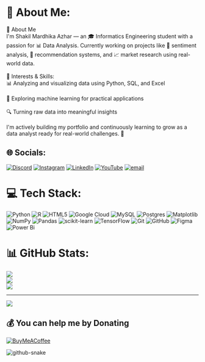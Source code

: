 # 💫 About Me:
👋 About Me<br>I'm Shakil Mardhika Azhar — an 🎓 Informatics Engineering student with a passion for 📊 Data Analysis. Currently working on projects like 📝 sentiment analysis, 🎯 recommendation systems, and 📈 market research using real-world data.<br><br>🔧 Interests & Skills:<br>📊 Analyzing and visualizing data using Python, SQL, and Excel<br><br>🤖 Exploring machine learning for practical applications<br><br>🔍 Turning raw data into meaningful insights<br><br>I'm actively building my portfolio and continuously learning to grow as a data analyst ready for real-world challenges. 🚀


## 🌐 Socials:
[![Discord](https://img.shields.io/badge/Discord-%237289DA.svg?logo=discord&logoColor=white)](https://discord.gg/https://discord.gg/XMh3CcZH) [![Instagram](https://img.shields.io/badge/Instagram-%23E4405F.svg?logo=Instagram&logoColor=white)](https://instagram.com/shaqilzhar) [![LinkedIn](https://img.shields.io/badge/LinkedIn-%230077B5.svg?logo=linkedin&logoColor=white)](https://linkedin.com/in/shakil-mardhika-azhar-785643190/) [![YouTube](https://img.shields.io/badge/YouTube-%23FF0000.svg?logo=YouTube&logoColor=white)](https://youtube.com/@shaqilazhar?feature=shared) [![email](https://img.shields.io/badge/Email-D14836?logo=gmail&logoColor=white)](mailto:mardhikazhar@gmail.com) 

# 💻 Tech Stack:
![Python](https://img.shields.io/badge/python-3670A0?style=flat&logo=python&logoColor=ffdd54) ![R](https://img.shields.io/badge/r-%23276DC3.svg?style=flat&logo=r&logoColor=white) ![HTML5](https://img.shields.io/badge/html5-%23E34F26.svg?style=flat&logo=html5&logoColor=white) ![Google Cloud](https://img.shields.io/badge/GoogleCloud-%234285F4.svg?style=flat&logo=google-cloud&logoColor=white) ![MySQL](https://img.shields.io/badge/mysql-4479A1.svg?style=flat&logo=mysql&logoColor=white) ![Postgres](https://img.shields.io/badge/postgres-%23316192.svg?style=flat&logo=postgresql&logoColor=white) ![Matplotlib](https://img.shields.io/badge/Matplotlib-%23ffffff.svg?style=flat&logo=Matplotlib&logoColor=black) ![NumPy](https://img.shields.io/badge/numpy-%23013243.svg?style=flat&logo=numpy&logoColor=white) ![Pandas](https://img.shields.io/badge/pandas-%23150458.svg?style=flat&logo=pandas&logoColor=white) ![scikit-learn](https://img.shields.io/badge/scikit--learn-%23F7931E.svg?style=flat&logo=scikit-learn&logoColor=white) ![TensorFlow](https://img.shields.io/badge/TensorFlow-%23FF6F00.svg?style=flat&logo=TensorFlow&logoColor=white) ![Git](https://img.shields.io/badge/git-%23F05033.svg?style=flat&logo=git&logoColor=white) ![GitHub](https://img.shields.io/badge/github-%23121011.svg?style=flat&logo=github&logoColor=white) ![Figma](https://img.shields.io/badge/figma-%23F24E1E.svg?style=flat&logo=figma&logoColor=white) ![Power Bi](https://img.shields.io/badge/power_bi-F2C811?style=flat&logo=powerbi&logoColor=black)
# 📊 GitHub Stats:
![](https://github-readme-stats.vercel.app/api?username=shaqil23&theme=shadow_blue&hide_border=false&include_all_commits=true&count_private=true)<br/>
![](https://nirzak-streak-stats.vercel.app/?user=shaqil23&theme=shadow_blue&hide_border=false)<br/>
![](https://github-readme-stats.vercel.app/api/top-langs/?username=shaqil23&theme=shadow_blue&hide_border=false&include_all_commits=true&count_private=true&layout=compact)

---
[![](https://visitcount.itsvg.in/api?id=shaqil23&icon=2&color=1)](https://visitcount.itsvg.in)

  ## 💰 You can help me by Donating
  [![BuyMeACoffee](https://img.shields.io/badge/Buy%20Me%20a%20Coffee-ffdd00?style=for-the-badge&logo=buy-me-a-coffee&logoColor=black)](https://buymeacoffee.com/shaqilazh                ) 

<picture>
<source media="(prefers-color-scheme: dark)" srcset="https://raw.githubusercontent.com/tobiasmeyhoefer/tobiasmeyhoefer/output/github-snake-dark.svg" />
<source media="(prefers-color-scheme: light)" srcset="https://raw.githubusercontent.com/tobiasmeyhoefer/tobiasmeyhoefer/output/github-snake.svg" />
<img alt="github-snake" src="https://raw.githubusercontent.com/tobiasmeyhoefer/tobiasmeyhoefer/output/github-snake.svg" />
</picture>
  
<!-- Proudly created with GPRM ( https://gprm.itsvg.in ) -->

